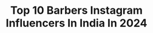 ---
title: Top 10 Barbers Instagram Influencers In India In 2024
description: >-
  Find top barbers Instagram influencers in India in 2024. Most popular hashtags: #fashion #barbershop #photography #haircut.
platform: Instagram
hits: 61
text_top: Discover the top-rated Instagram accounts on inBeat.
text_bottom: Our platform holds 61 Instagram influencers like this in India for you to work with.
profiles:
  - username: "zaid_zabardast"
    fullname: >-
      ZAID  KHAN | MEN'S FASHION 👔
    bio: >-
      -influencer/blogger -📍Mumbai/bhopal -Men’s barber 💈 Managed By: @humlaanetwork Second account @zaidkhan.hair -📩Dm for collaboration/promotion
    location: "India"
    followers: 30614
    engagement: 1332
    commentsToLikes: 0.016908
    id: ck13d0zhi344h0i19byopy27k
    verified: false
    hashtags: "#fashioninfluencer, #menswear, #menstyle, #outfits"
  - username: "allothompson"
    fullname: >-
      Diallo Thompson
    bio: >-
      Diallo "Allo" Thompson ACTOR - FILM MAKER 🎥 "Kenny" in Barbershop The Next Cut “Cj” in Freshman Year on NETFLIX Facebook: allothompson MY YOUTUBE 👇🏾
    location: "India"
    followers: 14042
    engagement: 537
    commentsToLikes: 0.062708
    id: ckap7rflyl8f60i78cy1pf052
    verified: false
    hashtags: "#nofilter, #art, #cute, #love"
  - username: "imsalmansalmani"
    fullname: >-
      Salman_salmani_hair_studio®
    bio: >-
      Ahmedabad📍 Human Hair Patch Paid promotion: appamrdk@gmail.com Hair Extension owner @salmansalmanihairstudio ☎️+919099888117 Managed by: @edumyze
    location: "India"
    followers: 524598
    engagement: 2290
    commentsToLikes: 0.003154
    id: clnsitdmjgtnm0j089r7nfn5r
    verified: false
    hashtags: "#hairstyle, #hair, #barber, #hairextensions"
  - username: "datdamn_indianboy"
    fullname: >-
      Terrance Baker
    bio: >-
      Only Page 🚫No Bigo account 🚫No Tagged account NO⚜️LA Model/Actor 🇹🇹&🇺🇸 black & Indian 🌴dougla 🌴 6’0 Libra♎️
    location: "India"
    followers: 459709
    engagement: 217
    commentsToLikes: 0.016544
    id: ckapa8wprv7eg0i780c1awxfc
    verified: false
    hashtags: "#japan, #soca, #neworleans, #belize"
  - username: "mr.line_"
    fullname: >-
      stylist™️mohamad, mohalati🇮🇷
    bio: >-
      A new wave in hairdressing🔝 product USA of the JRL ,brand🇺🇸: @jrlusa
    location: "India"
    followers: 29164
    engagement: 821
    commentsToLikes: 0.043608
    id: ckaoy92wmgifd0i78c6ju0b0r
    verified: false
    hashtags: "#hairformen, #dropfade, #fadedhaircut, #4hairpleasure"
  - username: "mia_siva_leone"
    fullname: >-
      🛡️🇸‌🇮‌🇻‌🇦‌🇳‌🇪‌🇸‌🇭‌🕉️ ☯️
    bio: >-
      தமிழ்🇮🇳|தாய்❤️|நட்பு👬 ✝️ 🕉️ ☪️ HuManity Gang!🔥 ⚔️Bearded LioN🦁 🅱️+ve💉DoNoR🩸 Traveller✈️ Foodie 🤩 T-Totaler💯 BISHOPian 1️⃣MC ⏩⏭️U🎵1️⃣⏪⏮️
    location: "India"
    followers: 4571
    engagement: 977
    commentsToLikes: 0.026105
    id: ckf5xfos0vhka0j23937i3nxc
    verified: false
    hashtags: "#barber, #hairgoals, #hairstyles, #hairstylist"
  - username: "mr.bluestyles"
    fullname: >-
      men's Hairstyles 👦
    bio: >-
      •With us you can find the perfect fashion tips and hairstyles for you 💇‍♂️ • Follow @mr.bluestyles 👀 for more 🔥 • Dm for promotions.
    location: "India"
    followers: 46290
    engagement: 309
    commentsToLikes: 0.014800
    id: ckf5kygaunofh0j23rgqtu7p2
    verified: false
    hashtags: "#love, #like, #photography, #berber"
  - username: "rtb_cutz"
    fullname: >-
      Birmingham uk barber
    bio: >-
      🇯🇲 🇬🇧 #live #love #laugh BOOK A APPOINTMENT HERE 👇🏾👇🏾👇🏾👇🏾👇🏾
    location: "India"
    followers: 22335
    engagement: 591
    commentsToLikes: 0.019126
    id: ck5qaqgpzhqo50i117nsosoz7
    verified: false
    hashtags: "#topwavers, #wavesonspin, #thisweekoninstagram, #waver"
  - username: "editing_club_12"
    fullname: >-
      Editing_club
    bio: >-
      🌐Worlds Top Editing Collection👆🏻 ◆Target 500 K Goal...🏹 💵Only Paid Promotions Available💵 Tag Ur Pics Turn On Post Notification .
    location: "India"
    followers: 219230
    engagement: 127
    commentsToLikes: 0.019576
    id: ck0w21inkm6k50i19yp3u11qo
    verified: false
    hashtags: "#repost, #msdhoni, #cars, #picoftheday"
  - username: "nawab.fay"
    fullname: >-
      Nawab Faizi
    bio: >-
      Currently in Melbourne 🇦🇺 Pretend to live the life, you’ve always wanted to live Scoreboard 🇦🇫 🇮🇳 🇹🇷 🇦🇪 🇮🇷 🇹🇯 🇲🇾 Tiktok 1.2M
    location: "India"
    followers: 72533
    engagement: 577
    commentsToLikes: 0.015174
    id: ck8wd19hoda0a0j78t76wtlfl
    verified: false
    hashtags: "#model, #modelshoot, #instagood, #gym"
---